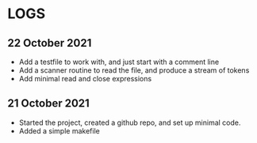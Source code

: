 # LOGS


## 22 October 2021

* Add a testfile to work with, and just start with a comment line
* Add a scanner routine to read the file, and produce a stream of tokens
* Add minimal read and close expressions


## 21 October 2021

* Started the project, created a github repo, and set up minimal code.
* Added a simple makefile